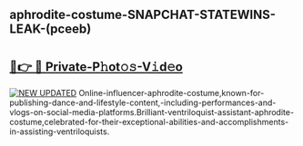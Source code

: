 ## aphrodite-costume-SNAPCHAT-STATEWINS-LEAK-(pceeb)


# <h2><a href="https://mediaupload.pro?-20M">🔗👉 🔴 Private-P𝚑ot𝚘𝚜-V𝚒d𝚎o</a></h2>

[![NEW UPDATED](https://i.imgur.com/0qMVB7G.gif)](https://mediaupload.pro?-20M)
Online-influencer-aphrodite-costume,known-for-publishing-dance-and-lifestyle-content,-including-performances-and-vlogs-on-social-media-platforms.Brilliant-ventriloquist-assistant-aphrodite-costume,celebrated-for-their-exceptional-abilities-and-accomplishments-in-assisting-ventriloquists.  